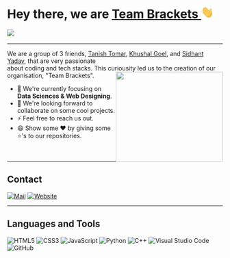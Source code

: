 <h1>Hey there, we are <a  href="https://github.com/teambrackets/">Team Brackets </a> <img  src="https://raw.githubusercontent.com/ABSphreak/ABSphreak/master/gifs/Hi.gif" width="30"></h1>

<img src="https://komarev.com/ghpvc/?username=teambrackets&style=plastic" />

-------------------

We are a group of 3 friends, <a href="https://github.com/tomartanish">Tanish Tomar</a>, <a href="https://github.com/khushalgoel">Khushal Goel</a>, and  <a href="https://github.com/yadavsidhant">Sidhant Yadav</a>, that are very passionate <br> about coding and tech stacks. This curiousity led us to the creation of our organisation, "Team Brackets".
<img align='right' src="http://cdn.lowgif.com/small/9cb12f51dffbaaa6-character-typing-by-vincent-mokuenko-dribbble.gif" width="250" height="210"/>

- 🌱 We're currently focusing on **Data Sciences & Web Designing**.
- 💬 We're looking forward to collaborate on some cool projects.
- ⚡ Feel free to reach us out.
- 😄 Show some ❤ by giving some ⭐'s to our repositories.

<br>

-------------------

## Contact
<a href="mailto:teambrackets.india@gmail.com">![Mail](https://img.shields.io/badge/Gmail-D14836?style=for-the-badge&logo=gmail&logoColor=white)</a> <a href="https://diagnosia.netlify.app">![Website](https://img.shields.io/badge/website-000000?style=for-the-badge&logo=About.me&logoColor=white)</a>

-------------------

## Languages and Tools  
![HTML5](https://img.shields.io/badge/HTML-%23E34F26.svg?style=for-the-badge&logo=html5&logoColor=white) ![CSS3](https://img.shields.io/badge/CSS-2299F8?style=for-the-badge&logo=css3&logoColor=white) ![JavaScript](https://img.shields.io/badge/javascript-%23F7DF1E.svg?style=for-the-badge&logo=javascript&logoColor=%23323330) ![Python](https://img.shields.io/badge/python-%2314354C.svg?style=for-the-badge&logo=python&logoColor=white) ![C++](https://img.shields.io/badge/c++-00599C.svg?style=for-the-badge&logo=c%2B%2B&logoColor=white) ![Visual Studio Code](https://img.shields.io/badge/VisualStudioCode-0078d7.svg?style=for-the-badge&logo=visual-studio-code&logoColor=white) ![GitHub](https://img.shields.io/badge/github-%23121011.svg?style=for-the-badge&logo=github&logoColor=white)
